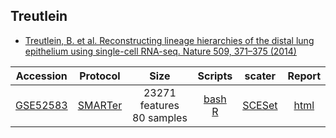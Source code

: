 ## Treutlein
* [Treutlein, B. et al. Reconstructing lineage hierarchies of the distal lung epithelium using single-cell RNA-seq. Nature 509, 371–375 (2014)](http://dx.doi.org/10.1038/nature13173)

|Accession|Protocol|Size|Scripts|scater|Report|
|:-:|:-:|:-:|:-:|:-:|:-:|
|[GSE52583](https://www.ncbi.nlm.nih.gov/geo/query/acc.cgi?acc=GSE52583)|[SMARTer](https://www.fluidigm.com/products/c1-system)|23271 features<br>80 samples |[bash](https://github.com/hemberg-lab/scRNA.seq.datasets/blob/master/bash/treutlein.sh)<br>[R](https://github.com/hemberg-lab/scRNA.seq.datasets/blob/master/R/treutlein.R)|[SCESet](https://scrnaseq-public-datasets.s3.amazonaws.com/scater-objects/treutlein.rds)|[html](https://scrnaseq-public-datasets.s3.amazonaws.com/scater-reports/treutlein.html)|
